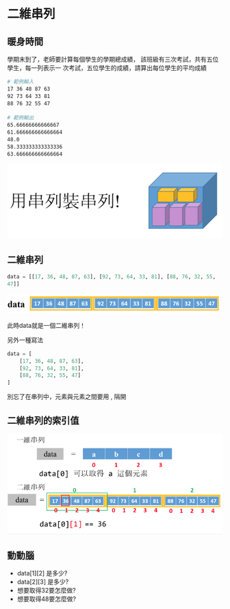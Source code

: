 # 二維串列

## 暖身時間

學期末到了，老師要計算每個學生的學期總成績， 該班級有三次考試，共有五位學生，每一列表示一 次考試，五位學生的成績，請算出每位學生的平均成績

```bash
# 範例輸入
17 36 48 87 63
92 73 64 33 81
88 76 32 55 47

# 範例輸出
65.66666666666667
61.666666666666664
48.0
58.333333333333336
63.666666666666664
```

![](<../../.gitbook/assets/image (90).png>)

## 二維串列

```python
data = [[17, 36, 48, 87, 63], [92, 73, 64, 33, 81], [88, 76, 32, 55,
47]]
```

![](<../../.gitbook/assets/image (91).png>)

此時data就是一個二維串列！

另外一種寫法

```python
data = [
    [17, 36, 48, 87, 63],
    [92, 73, 64, 33, 81],
    [88, 76, 32, 55, 47]
]    
```

別忘了在串列中，元素與元素之間要用 , 隔開

## 二維串列的索引值

![](<../../.gitbook/assets/image (93).png>)

## 動動腦

* data\[1]\[2] 是多少?
* data\[2]\[3] 是多少?
* 想要取得32要怎麼做?
* 想要取得48要怎麼做?



